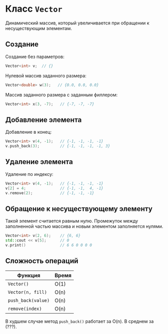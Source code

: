 # Класс `Vector`
Динамический массив, который увеличивается при обращении к несуществующим элементам.

## Создание
Создание без параметров:
```c++
Vector<int> v;  // {}
```
Нулевой массив заданного размера:
```c++
Vector<double> w(3);   // {0.0, 0.0, 0.0}
```
Массив заданного размера с заданным филлером:
```c++
Vector<int> x(3, -7);   // {-7, -7, -7}
```

## Добавление элемента
Добавление в конец:
```c++
Vector<int> v(4, -1);   // {-1, -1, -1, -1}
v.push_back(3);         // {-1, -1, -1, -1, 3}
```

## Удаление элемента
Удаление по индексу:
```c++
Vector<int> v(4, -1);   // {-1, -1, -1, -1}
v[2] = 4;               // {-1, -1,  4, -1}
v.remove(2);            // {-1, -1, -1}
```

## Обращение к несуществующему элементу
Такой элемент считается равным нулю. Промежуток между заполненной частью массива и новым элементом заполняется нулями.
```c++
Vector<int> v(2, 6);    // {6, 6}
std::cout << v[5];      // 0
v.print()               // 6 6 0 0 0 0
```

## Сложность операций
| Функция                | Время              |
| ---------------------- | ------------------ |
| `Vector()`             | O(1)              |
| `Vector(n, fill)`      | O(n) |
| `push_back(value)`     | O(n)             |
| `remove(index)`        | O(n)             |

В худшем случае метод `push_back()` работает за O(n). В среднем за $(???)$.
